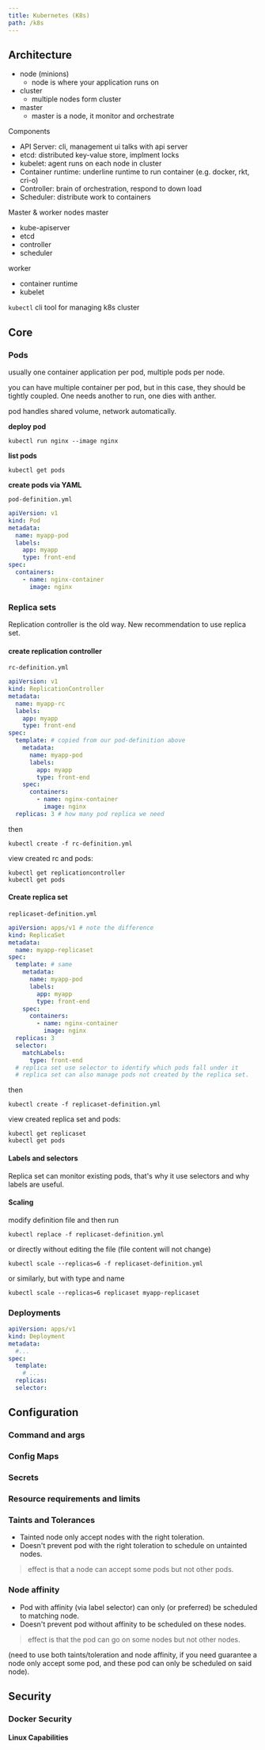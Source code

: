 ```yaml
---
title: Kubernetes (K8s)
path: /k8s
---
```


## Architecture
- node (minions)
  - node is where your application runs on
- cluster
  - multiple nodes form cluster
- master
  - master is a node, it monitor and orchestrate

Components
- API Server: cli, management ui talks with api server
- etcd: distributed key-value store, implment locks
- kubelet: agent runs on each node in cluster
- Container runtime: underline runtime to run container (e.g. docker, rkt, cri-o) 
- Controller: brain of orchestration, respond to down load
- Scheduler:  distribute work to containers

Master & worker nodes
master
- kube-apiserver
- etcd
- controller
- scheduler

worker
- container runtime
- kubelet

`kubectl`
cli tool for managing k8s cluster






## Core
### Pods
usually one container application per pod, multiple pods per node.

you can have multiple container per pod, but in this case, they should be tightly coupled. One needs another to run, one dies with anther.

pod handles shared volume, network automatically.

**deploy pod**
```
kubectl run nginx --image nginx
```

**list pods**
```
kubectl get pods
```

**create pods via YAML**

`pod-definition.yml`
```yaml
apiVersion: v1
kind: Pod
metadata:
  name: myapp-pod
  labels:
    app: myapp
    type: front-end
spec: 
  containers:
    - name: nginx-container
      image: nginx
```

### Replica sets
Replication controller is the old way. New recommendation to use replica set.

#### create replication controller
`rc-definition.yml`
```yaml
apiVersion: v1
kind: ReplicationController
metadata: 
  name: myapp-rc
  labels:
    app: myapp
    type: front-end
spec:
  template: # copied from our pod-definition above
    metadata:
      name: myapp-pod
      labels:
        app: myapp
        type: front-end
    spec: 
      containers:
        - name: nginx-container
          image: nginx
  replicas: 3 # how many pod replica we need
```
then
```
kubectl create -f rc-definition.yml
```
view created rc and pods:
```
kubectl get replicationcontroller
kubectl get pods
```

#### Create replica set
`replicaset-definition.yml`
```yaml
apiVersion: apps/v1 # note the difference
kind: ReplicaSet
metadata:
  name: myapp-replicaset
spec:
  template: # same
    metadata:
      name: myapp-pod
      labels:
        app: myapp
        type: front-end
    spec: 
      containers:
        - name: nginx-container
          image: nginx
  replicas: 3
  selector:
    matchLabels:
      type: front-end  
  # replica set use selector to identify which pods fall under it
  # replica set can also manage pods not created by the replica set.
```
then
```
kubectl create -f replicaset-definition.yml
```
view created replica set and pods:
```
kubectl get replicaset
kubectl get pods
```


#### Labels and selectors
Replica set can monitor existing pods, that's why it use selectors and why labels are useful.

#### Scaling
modify definition file and then run
```
kubectl replace -f replicaset-definition.yml
```
or directly without editing the file (file content will not change)
```
kubectl scale --replicas=6 -f replicaset-definition.yml
```
or similarly, but with type and name
```
kubectl scale --replicas=6 replicaset myapp-replicaset
```

### Deployments
```yaml
apiVersion: apps/v1
kind: Deployment
metadata:
  #...
spec:
  template:
    # ...
  replicas:
  selector:
```

## Configuration

### Command and args

### Config Maps

### Secrets

### Resource requirements and limits

### Taints and Tolerances
- Tainted node only accept nodes with the right toleration.
- Doesn't prevent pod with the right toleration to schedule on untainted nodes.
> effect is that a node can accept some pods but not other pods.

### Node affinity
- Pod with affinity (via label selector) can only (or preferred) be scheduled to matching node. 
- Doesn't prevent pod without affinity to be scheduled on these nodes.
> effect is that the pod can go on some nodes but not other nodes.

(need to use both taints/toleration and node affinity, if you need guarantee a node only accept some pod, and these pod can only be scheduled on said node).

## Security

### Docker Security
#### Linux Capabilities
